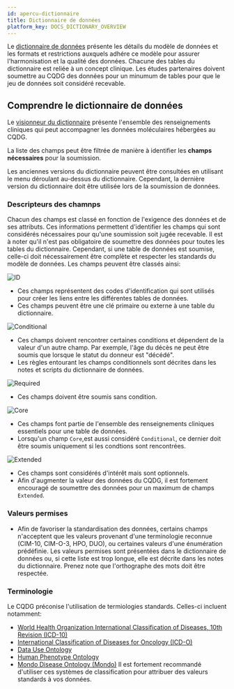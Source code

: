 ```yaml
---
id: apercu-dictionnaire
title: Dictionnaire de données
platform_key: DOCS_DICTIONARY_OVERVIEW
---
```



Le [dictionnaire de données](/dictionnaire) présente les détails du modèle de données et les formats et restrictions auxquels adhére ce modèle pour assurer l'harmonisation et la qualité des données. Chacune des tables du dictionnaire est reliée à un concept clinique. Les études partenaires doivent soumettre au CQDG des données pour un minumum de tables pour que le jeu de données soit considéré recevable.  


## Comprendre le dictionnaire de données

Le [visionneur du dictionnaire](https://docs.cqdg.ca/dictionnaire/) présente l'ensemble des renseignements cliniques qui peut accompagner les données moléculaires hébergées au CQDG.

La liste des champs peut être filtrée de manière à identifier les **champs nécessaires** pour la soumission.

Les anciennes versions du dictionnaire peuvent être consultées en utilisant le menu déroulant au-dessus du dictionnaire. Cependant, la dernière version du dictionnaire doit être utilisée lors de la soumission de données.

### Descripteurs des chamnps

Chacun des champs est classé en fonction de l'exigence des données et de ses attributs. Ces informations permettent d'identifier les champs qui sont considérés nécessaires pour qu'une soumission soit jugée recevable.  Il est à noter qu'il n'est pas obligatoire de soumettre des données pour toutes les tables du dictionnaire. Cependant, si une table de données est soumise, celle-ci doit nécessairement être complète et respecter les standards du modèle de données. Les champs peuvent être classés ainsi:  

![ID](/assets/submission/dictionary-id.svg)
 
- Ces champs représentent des codes d'identification qui sont utilisés pour créer les liens entre les différentes tables de données.
- Ces champs peuvent être une clé primaire ou externe à une table du dictionnaire. 

![Conditional](/assets/submission/dictionary-conditional.svg)

- Ces champs doivent rencontrer certaines conditions et dépendent de la valeur d'un autre champ. Par exemple, l'âge du décès ne peut être soumis que lorsque le statut du donneur est "décédé". 
- Les règles entourant les champs conditionnels sont décrites dans les notes et scripts du dictionnaire de données.

![Required](/assets/submission/dictionary-required.svg)

- Ces champs doivent être soumis sans condition.

![Core](/assets/submission/dictionary-core.svg)

- Ces champs font partie de l'ensemble des renseignements cliniques essentiels pour une table de données.
- Lorsqu'un champ `Core`,est aussi considéré `Conditional`, ce dernier doit être soumis uniquement si les condtions sont rencontrées.

![Extended](/assets/submission/dictionary-extended.svg)

- Ces champs sont considérés d'intérêt mais sont optionnels.
- Afin d'augmenter la valeur des données du CQDG, il est fortement encouragé de soumettre des données pour un maximum de champs `Extended`. 

### Valeurs permises

- Afin de favoriser la standardisation des données, certains champs n'acceptent que les valeurs provenant d'une terminologie reconnue (CIM-10, CIM-O-3, HPO, DUO), ou certaines valeurs d'une énumération prédéfinie. Les valeurs permises sont présentées dans le dictionnaire de données ou, si cette liste est trop longue, elle est décrite dans les notes du dictionnaire. Prenez note que l'orthographe des mots doit être respectée.   


### Terminologie 

Le CQDG préconise l'utilisation de termiologies standards. Celles-ci incluent notamment: 

- [World Health Organization International Classification of Diseases, 10th Revision (ICD-10)](https://icd.who.int/browse10/2019/en)
- [International Classification of Diseases for Oncology (ICD-O)](https://www.who.int/standards/classifications/other-classifications/international-classification-of-diseases-for-oncology)
- [Data Use Ontology](https://github.com/EBISPOT/DUO)
- [Human Phenotype Ontology](https://hpo.jax.org/app/)
- [Mondo Disease Ontology (Mondo)](https://monarch-initiative.github.io/mondo)
Il est fortement recommandé d'utiliser ces systèmes de classification pour attribuer des valeurs standards à vos données. 
